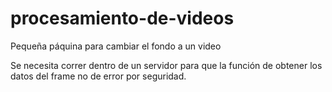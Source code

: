 # procesamiento-de-videos
Pequeña páquina para cambiar el fondo a un video

Se necesita correr dentro de un servidor para que la función de obtener los datos del frame 
no de error por seguridad.
